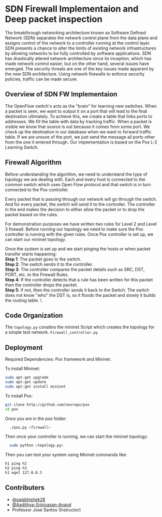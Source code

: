 
# SDN Firewall Implementaion and Deep packet inspection

The breakthrough networking architecture known as Software Defined Network (SDN) separates the network control plane from the data plane and assigns control of the network to a controller running at the control layer.
SDN presents a chance to alter the limits of existing network infrastructures by allowing networks to be fully controlled by software applications.
SDN has drastically altered network architecture since its inception, which has made network control easier, but on the other hand, several issues have emerged.
The security threats are one of the key issues made apparent by the new SDN architecture.
Using network firewalls to enforce security policies, traffic can be made secure. 

## Overview of SDN FW Implementaion

The OpenFlow switch's acts as the "brain" for learning new switches.
When a packet is seen, we want to output it on a port that will lead to the final destination ultimately.
To achieve this, we create a table that links ports to addresses. We fill the table with data by tracking traffic.
When a packet is visible we know that source is out because it comes from some port.
We check up the destination in our database when we want to forward traffic table.
If we are unsure of the port, we just send the message all ports other from the one it entered through. Our implementation is based on the Pox L-2 Learning Switch.


## Firewall Algorithm

Before understanding the algorithm, we need to understand the type of topology we are dealing with.
Each and every host is connected to the common switch which uses Open Flow protocol and that switch is in turn connected to the Pox controller. 

Every packet that is passing through our network will go through the switch. And for every packet, the switch will send it to the controller. The controller in the end makes the decision to either allow the packet or to drop the packet based on the rules. 

For demonstration purposes we have written two rules for Level 2 and Level 3 firewall. Before running our topology we need to make sure the Pox controller is running with the given rules. Once Pox controller is set up, we can start our mininet topology.

Once the system is set up and we start pinging the hosts or when packet transfer starts happening: \
**Step 1**: The packet goes to the switch. \
**Step 2**: The switch sends it to the controller. \
**Step 3**: The controller compares the packet details such as SRC, DST, PORT, etc. to the Firewall Rules. \
**Step 4**: If the controller detects that a rule has been written for this packet then the controller drops the packet. \
**Step 5**: If not, then the controller sends it back to the Switch. The switch does not know "who" the DST is, so it floods the packet and slowly it builds the routing table. \


## Code Organization

The `topology.py` conatins the mininet Script which creates the topology for a simple test network.
`Firewall_controller.py` 


## Deployment
Required Dependencies: Pox framework and Mininet.

To install Mininet: 
```bash
sudo apt-get upgrade
sudo apt-get update
sudo apt-get install mininet
```

To install Pox:
```bash
git clone http://github.com/noxrepo/pox
cd pox
```

Once you are in the pox folder: 
```bash
  ./pox.py <firewall>
```

Then once your controller is running, we can start the mininet topology:

```bash
  sudo python <topology.py>
```

Then you can test your system using Mininet commands like:
```bash
h1 ping h2
h2 ping h3
h1 wget 127.0.0.3
```


## Contributers

- [@saiabhishek28](https://www.github.com/saiabhishek28)
- [@Aadithya-Srinivasan-Anand](https://github.com/Aadithya-Srinivasan-Anand)
- Professor Jose Santos (Instructor)


